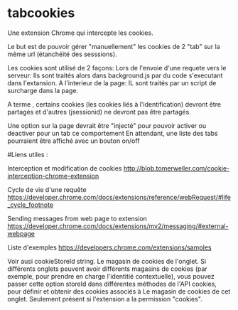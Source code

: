 # tabcookies

Une  extension Chrome qui intercepte les cookies.

Le but est de pouvoir gérer "manuellement" les cookies de 2 "tab" sur la même url (étanchéité des sesssions).

Les cookies sont utilisé de 2 façons: 
	Lors de l'envoie d'une requete vers le serveur: Ils sont traités alors dans background.js par du code s'executant dans l'extansion. 
	A l'interieur de la page: IL sont traités par un script de surcharge dans la page.

A terme , certains cookies (les cookies liés à l'identification) devront  être partagés et d'autres (jsessionid) ne devront pas être partagés.

Une option sur la page devrait être "injecté" pour pouvoir activer ou deactiver pour un tab ce comportement
En attendant, une liste des tabs pourraient être affiché avec un bouton on/off






#Liens utiles :

Interception et modification de cookies
http://blob.tomerweller.com/cookie-interception-chrome-extension

Cycle de vie d'une requête
https://developer.chrome.com/docs/extensions/reference/webRequest/#life_cycle_footnote

Sending messages from web page to extension
https://developer.chrome.com/docs/extensions/mv2/messaging/#external-webpage

Liste d'exemples 
https://developers.chrome.com/extensions/samples

Voir ausi cookieStoreId
string. Le magasin de cookies de l'onglet. Si différents onglets peuvent avoir différents magasins de cookies (par exemple, pour prendre en charge l'identitié contextuelle), vous pouvez passer cette option storeId dans différentes méthodes de l'API cookies, pour définir et obtenir des cookies associés à Le magasin de cookies de cet onglet. Seulement présent si l'extension a la permission "cookies".
